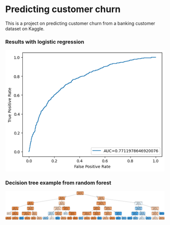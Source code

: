 # Predicting customer churn

This is a project on predicting customer churn from a banking customer dataset on Kaggle.

### Results with logistic regression
![image](ROC_curve.png)

### Decision tree example from random forest
![image2](Decision_tree_example.png)
